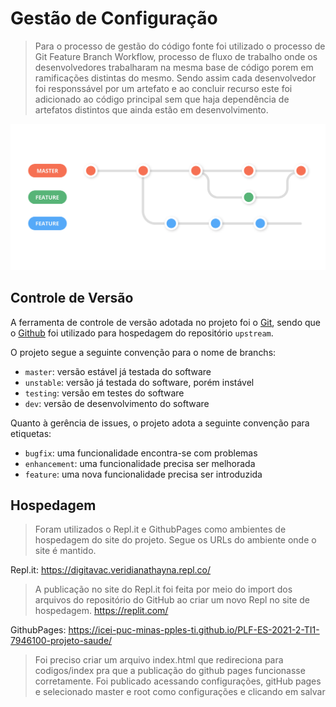 # Gestão de Configuração

> Para o processo de gestão do código fonte foi utilizado o processo de Git Feature Branch Workflow, processo de fluxo de trabalho onde os desenvolvedores trabalharam na mesma base de código porem em ramificações distintas do mesmo. Sendo assim cada desenvolvedor foi responssável por um artefato e ao concluir recurso este foi adicionado ao código principal sem que haja dependência de artefatos distintos que ainda estão em desenvolvimento.

![Persona](images/Feature-Branch-git-workflow.png)

## Controle de Versão

A ferramenta de controle de versão adotada no projeto foi o
[Git](https://git-scm.com/), sendo que o [Github](https://github.com)
foi utilizado para hospedagem do repositório `upstream`.

O projeto segue a seguinte convenção para o nome de branchs:

- `master`: versão estável já testada do software
- `unstable`: versão já testada do software, porém instável
- `testing`: versão em testes do software
- `dev`: versão de desenvolvimento do software

Quanto à gerência de issues, o projeto adota a seguinte convenção para
etiquetas:

- `bugfix`: uma funcionalidade encontra-se com problemas
- `enhancement`: uma funcionalidade precisa ser melhorada
- `feature`: uma nova funcionalidade precisa ser introduzida


## Hospedagem

> Foram utilizados o Repl.it e GithubPages como ambientes de hospedagem do site do projeto.
Segue os URLs do ambiente onde o site é mantido.
>
Repl.it: https://digitavac.veridianathayna.repl.co/
>
> A publicação no site do Repl.it foi feita por meio do import dos arquivos do repositório do GitHub ao criar um novo Repl no site de hospedagem.
> https://replit.com/
> 
GithubPages: https://icei-puc-minas-pples-ti.github.io/PLF-ES-2021-2-TI1-7946100-projeto-saude/
>
>Foi preciso criar um arquivo index.html que redireciona para codigos/index pra que a publicação do github pages funcionasse corretamente. Foi publicado acessando configurações, gitHub pages e selecionado master e root como configurações e clicando em salvar
